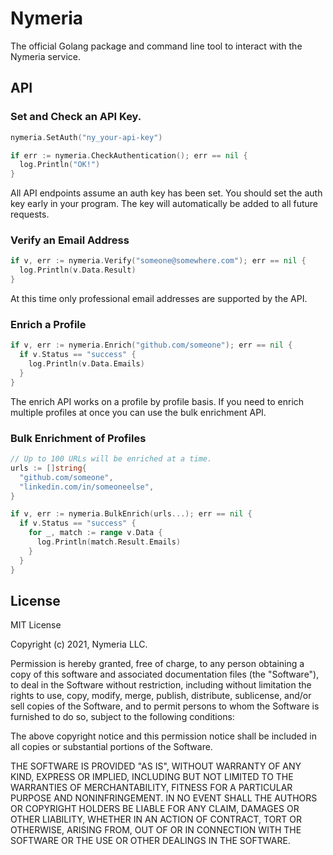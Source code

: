 # Nymeria

The official Golang package and command line tool to interact with the Nymeria
service.

## API

### Set and Check an API Key.

```go
nymeria.SetAuth("ny_your-api-key")

if err := nymeria.CheckAuthentication(); err == nil {
  log.Println("OK!")
}
```

All API endpoints assume an auth key has been set. You should set the auth key
early in your program. The key will automatically be added to all future
requests.

### Verify an Email Address

```go
if v, err := nymeria.Verify("someone@somewhere.com"); err == nil {
  log.Println(v.Data.Result)
}
```

At this time only professional email addresses are supported by the API.

### Enrich a Profile

```go
if v, err := nymeria.Enrich("github.com/someone"); err == nil {
  if v.Status == "success" {
    log.Println(v.Data.Emails)
  }
}
```

The enrich API works on a profile by profile basis. If you need to enrich
multiple profiles at once you can use the bulk enrichment API.

### Bulk Enrichment of Profiles

```go
// Up to 100 URLs will be enriched at a time.
urls := []string{
  "github.com/someone",
  "linkedin.com/in/someoneelse",
}

if v, err := nymeria.BulkEnrich(urls...); err == nil {
  if v.Status == "success" {
    for _, match := range v.Data {
      log.Println(match.Result.Emails)
    }
  }
}
```

## License

MIT License

Copyright (c) 2021, Nymeria LLC.

Permission is hereby granted, free of charge, to any person obtaining a copy
of this software and associated documentation files (the "Software"), to deal
in the Software without restriction, including without limitation the rights
to use, copy, modify, merge, publish, distribute, sublicense, and/or sell
copies of the Software, and to permit persons to whom the Software is
furnished to do so, subject to the following conditions:

The above copyright notice and this permission notice shall be included in all
copies or substantial portions of the Software.

THE SOFTWARE IS PROVIDED "AS IS", WITHOUT WARRANTY OF ANY KIND, EXPRESS OR
IMPLIED, INCLUDING BUT NOT LIMITED TO THE WARRANTIES OF MERCHANTABILITY,
FITNESS FOR A PARTICULAR PURPOSE AND NONINFRINGEMENT. IN NO EVENT SHALL THE
AUTHORS OR COPYRIGHT HOLDERS BE LIABLE FOR ANY CLAIM, DAMAGES OR OTHER
LIABILITY, WHETHER IN AN ACTION OF CONTRACT, TORT OR OTHERWISE, ARISING FROM,
OUT OF OR IN CONNECTION WITH THE SOFTWARE OR THE USE OR OTHER DEALINGS IN THE
SOFTWARE.
